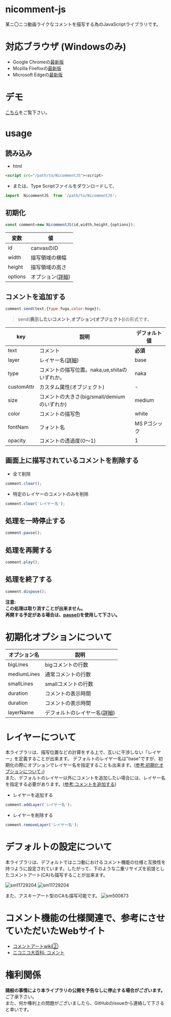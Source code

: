 # nicomment-js
某ニ〇ニコ動画ライクなコメントを描写する為のJavaScriptライブラリです。

# 対応ブラウザ (Windowsのみ)
- Google Chromeの[最新版](https://www.google.com/intl/ja_jp/chrome/)
- Mozilla Firefoxの[最新版](https://www.mozilla.org/ja/firefox/new/)
- Microsoft Edgeの[最新版](https://www.microsoft.com/ja-jp/edge)

# デモ
[こちら](https://hayao-h.github.io/nicomment-js/)をご覧下さい。

# usage
## 読み込み
- html
```html
<script src="/path/to/NicommentJS"><script>
```

- または、Type Scriptファイルをダウンロードして、
```typescript
import  NicommentJS  from '/path/to/NicommentJS';
```

## 初期化
```javascript
const comment=new NicommentJS(id,width,height,{options});
```
  変数|値
  ---|---
  id|canvasのID
  width|描写領域の横幅
  height|描写領域の高さ
  options|オプション([詳細](#初期化オプションについて))

## コメントを追加する
```javascript
comment.send(text,{type:fuga,color:hoge});
```
>send(**表示したいコメント**,**オプション(オブジェクト)**)の形式です。

key|説明|デフォルト値
---|---|---
text|コメント|**必須**
layer|レイヤー名([詳細](#レイヤーについて))|base
type|コメントの描写位置。naka,ue,shitaのいずれか。|naka
customAttr|カスタム属性(オブジェクト)|-
size|コメントの大きさ(big/small/demiumのいずれか)|medium
color|コメントの描写色|white
fontNam|フォント名|MS Pゴシック
opacity|コメントの透過度(0～1)|1

## 画面上に描写されているコメントを削除する
- 全て削除
```javascript
comment.clear();
```
- 特定のレイヤーのコメントのみを削除
```javascript
comment.clear('レイヤー名');
```

## 処理を一時停止する
```javascript
comment.pause();
```

## 処理を再開する
```javascript
comment.play();
```

## 処理を終了する
```javascript
comment.dispose();
```
**注意:  
この処理は取り消すことが出来ません。  
再開する予定がある場合は、[pause()](#処理を一時停止する)を使用して下さい。**

# 初期化オプションについて
オプション名|説明
---|---
bigLines|bigコメントの行数
mediumLines|通常コメントの行数
smallLines|smallコメントの行数
duration|コメントの表示時間
duration|コメントの表示時間
layerName|デフォルトのレイヤー名([詳細](#レイヤーについて))

# レイヤーについて
本ライブラリは、描写位置などの計算をする上で、互いに干渉しない「レイヤー」を定義することが出来ます。
デフォルトのレイヤー名は"base"ですが、初期化の際にオプションでレイヤー名を指定することも出来ます。([参考:初期化オプションについて」](#初期化オプションについて))  
また、デフォルトのレイヤー以外にコメントを追加したい場合には、レイヤー名を指定する必要があります。([参考:コメントを追加する](#コメントを追加する))

- レイヤーを追加する
```javascript
comment.addLayer('レイヤー名');
```

- レイヤーを削除する
```javascript
comment.removeLayer('レイヤー名');
```

# デフォルトの設定について
本ライブラリは、デフォルトではニコ動におけるコメント機能の仕様と互換性を持つように設定されています。したがって、下のような二重リサイズを前提としたコメントアート(CA)も描写することが出来ます。

![sm11729204](/img/readme/only_my_railgun_01.png)
![sm11729204](/img/readme/only_my_railgun_02.png)

また、アスキーアート型のCAも描写可能です。
![sm500873](/img/readme/sos_kumikyoku.png)


# コメント機能の仕様関連で、参考にさせていただいたWebサイト
- [コメントアートwiki②](https://w.atwiki.jp/commentart2/)
- [ニコニコ大百科: コメント](https://dic.nicovideo.jp/a/%E3%82%B3%E3%83%A1%E3%83%B3%E3%83%88)

# 権利関係
**諸般の事情により本ライブラリの公開を予告なしに停止する場合がございます。** ご了承下さい。  
また、何か権利上の問題がございましたら、GitHubのissueから連絡して下さると幸いです。